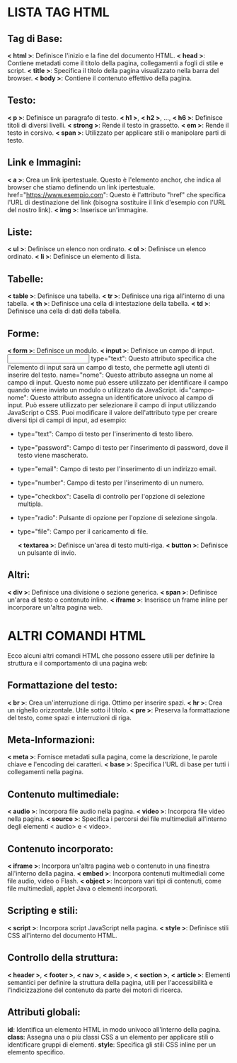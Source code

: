 # LISTA TAG HTML

## Tag di Base:

**< html >**: Definisce l'inizio e la fine del documento HTML.
**< head >**: Contiene metadati come il titolo della pagina, collegamenti a fogli di stile e script.
**< title >**: Specifica il titolo della pagina visualizzato nella barra del browser.
**< body >**: Contiene il contenuto effettivo della pagina.

## Testo:

**< p >**: Definisce un paragrafo di testo.
**< h1 >**, **< h2 >**, ..., **< h6 >**: Definisce titoli di diversi livelli.
**< strong >**: Rende il testo in grassetto.
**< em >**: Rende il testo in corsivo.
**< span >**: Utilizzato per applicare stili o manipolare parti di testo.

## Link e Immagini:

**< a >**: Crea un link ipertestuale. Questo è l'elemento anchor, che indica al browser che stiamo definendo un link ipertestuale.
href="https://www.esempio.com": Questo è l'attributo "href" che specifica l'URL di destinazione del link (bisogna sostituire il link d'esempio con l'URL del nostro link).
**< img >**: Inserisce un'immagine.

## Liste:

**< ul >**: Definisce un elenco non ordinato.
**< ol >**: Definisce un elenco ordinato.
**< li >**: Definisce un elemento di lista.

## Tabelle:

**< table >**: Definisce una tabella.
**< tr >**: Definisce una riga all'interno di una tabella.
**< th >**: Definisce una cella di intestazione della tabella.
**< td >**: Definisce una cella di dati della tabella.

## Forme:

**< form >**: Definisce un modulo.
**< input >**: Definisce un campo di input. <input type="text" name="nome" id="campo-nome">
type="text": Questo attributo specifica che l'elemento di input sarà un campo di testo, che permette agli utenti di inserire del testo.
name="nome": Questo attributo assegna un nome al campo di input. Questo nome può essere utilizzato per identificare il campo quando viene inviato un modulo o utilizzato da JavaScript.
id="campo-nome": Questo attributo assegna un identificatore univoco al campo di input. Può essere utilizzato per selezionare il campo di input utilizzando JavaScript o CSS.
Puoi modificare il valore dell'attributo type per creare diversi tipi di campi di input, ad esempio:

- type="text": Campo di testo per l'inserimento di testo libero.
- type="password": Campo di testo per l'inserimento di password, dove il testo viene mascherato.
- type="email": Campo di testo per l'inserimento di un indirizzo email.
- type="number": Campo di testo per l'inserimento di un numero.
- type="checkbox": Casella di controllo per l'opzione di selezione multipla.
- type="radio": Pulsante di opzione per l'opzione di selezione singola.
- type="file": Campo per il caricamento di file.

  **< textarea >**: Definisce un'area di testo multi-riga.
  **< button >**: Definisce un pulsante di invio.

## Altri:

**< div >**: Definisce una divisione o sezione generica.
**< span >**: Definisce un'area di testo o contenuto inline.
**< iframe >**: Inserisce un frame inline per incorporare un'altra pagina web.

# ALTRI COMANDI HTML

Ecco alcuni altri comandi HTML che possono essere utili per definire la struttura e il comportamento di una pagina web:

## Formattazione del testo:

**< br >**: Crea un'interruzione di riga. Ottimo per inserire spazi.
**< hr >**: Crea un righello orizzontale. Utile sotto il titolo.
**< pre >**: Preserva la formattazione del testo, come spazi e interruzioni di riga.

## Meta-Informazioni:

**< meta >**: Fornisce metadati sulla pagina, come la descrizione, le parole chiave e l'encoding dei caratteri.
**< base >**: Specifica l'URL di base per tutti i collegamenti nella pagina.

## Contenuto multimediale:

**< audio >**: Incorpora file audio nella pagina.
**< video >**: Incorpora file video nella pagina.
**< source >**: Specifica i percorsi dei file multimediali all'interno degli elementi < audio> e < video>.

## Contenuto incorporato:

**< iframe >**: Incorpora un'altra pagina web o contenuto in una finestra all'interno della pagina.
**< embed >**: Incorpora contenuti multimediali come file audio, video o Flash.
**< object >**: Incorpora vari tipi di contenuti, come file multimediali, applet Java o elementi incorporati.

## Scripting e stili:

**< script >**: Incorpora script JavaScript nella pagina.
**< style >**: Definisce stili CSS all'interno del documento HTML.

## Controllo della struttura:

**< header >**, **< footer >**, **< nav >**, **< aside >**, **< section >**, **< article >**: Elementi semantici per definire la struttura della pagina, utili per l'accessibilità e l'indicizzazione del contenuto da parte dei motori di ricerca.

## Attributi globali:

**id**: Identifica un elemento HTML in modo univoco all'interno della pagina.
**class**: Assegna una o più classi CSS a un elemento per applicare stili o identificare gruppi di elementi.
**style**: Specifica gli stili CSS inline per un elemento specifico.
